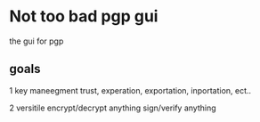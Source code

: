 # Not too bad pgp gui 
the gui for pgp
## goals 
1 key maneegment trust, experation, exportation, inportation, ect..

2 versitile encrypt/decrypt anything sign/verify anything 

